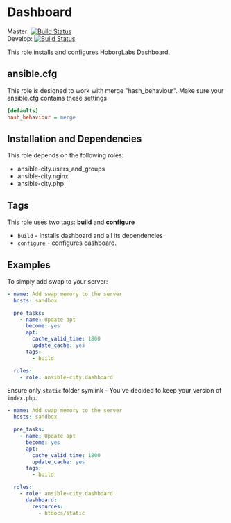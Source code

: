 # Dashboard

Master: [![Build Status](https://travis-ci.org/ansible-city/dashboard.svg?branch=master)](https://travis-ci.org/ansible-city/dashboard)  
Develop: [![Build Status](https://travis-ci.org/ansible-city/dashboard.svg?branch=develop)](https://travis-ci.org/ansible-city/dashboard)

This role installs and configures HoborgLabs Dashboard.




## ansible.cfg

This role is designed to work with merge "hash_behaviour". Make sure your
ansible.cfg contains these settings

```INI
[defaults]
hash_behaviour = merge
```




## Installation and Dependencies

This role depends on the following roles:
* ansible-city.users_and_groups
* ansible-city.nginx
* ansible-city.php




## Tags

This role uses two tags: **build** and **configure**

* `build` - Installs dashboard and all its dependencies
* `configure` - configures dashboard.




## Examples

To simply add swap to your server:

```YAML
- name: Add swap memory to the server
  hosts: sandbox

  pre_tasks:
    - name: Update apt
      become: yes
      apt:
        cache_valid_time: 1800
        update_cache: yes
      tags:
        - build

  roles:
    - role: ansible-city.dashboard
```

Ensure only `static` folder symlink - You've decided to keep your version of
`index.php`.

```YAML
- name: Add swap memory to the server
  hosts: sandbox

  pre_tasks:
    - name: Update apt
      become: yes
      apt:
        cache_valid_time: 1800
        update_cache: yes
      tags:
        - build

  roles:
    - role: ansible-city.dashboard
      dashboard:
        resources:
          - htdocs/static
```
